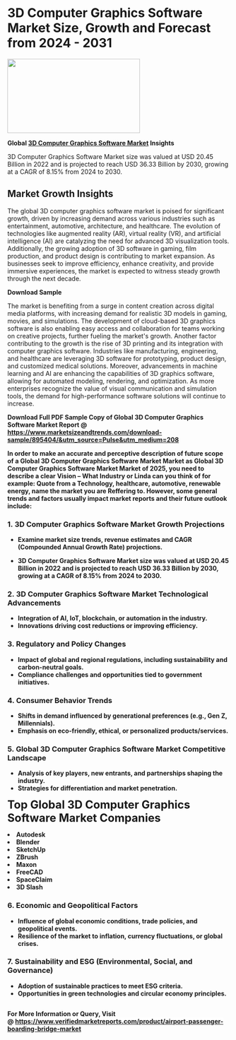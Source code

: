 <H1>3D Computer Graphics Software Market Size, Growth and Forecast from 2024 - 2031</H1><img class="aligncenter size-medium wp-image-584254" src="https://thirdeyenews.in/wp-content/uploads/2024/09/Global-Market-Research-300x168.jpeg" alt="" width="300" height="168" /><p><strong>Global&nbsp;<a href="https://www.marketsizeandtrends.com/download-sample/895404/&amp;utm_source=Pulse&amp;utm_medium=208">3D Computer Graphics Software Market</a> Insights</strong></p><p>3D Computer Graphics Software Market size was valued at USD 20.45 Billion in 2022 and is projected to reach USD 36.33 Billion by 2030, growing at a CAGR of 8.15% from 2024 to 2030.</p><p><h2>Market Growth Insights</h2> <p>The global 3D computer graphics software market is poised for significant growth, driven by increasing demand across various industries such as entertainment, automotive, architecture, and healthcare. The evolution of technologies like augmented reality (AR), virtual reality (VR), and artificial intelligence (AI) are catalyzing the need for advanced 3D visualization tools. Additionally, the growing adoption of 3D software in gaming, film production, and product design is contributing to market expansion. As businesses seek to improve efficiency, enhance creativity, and provide immersive experiences, the market is expected to witness steady growth through the next decade.</p> <p><strong>Download Sample</strong></p> <p>The market is benefiting from a surge in content creation across digital media platforms, with increasing demand for realistic 3D models in gaming, movies, and simulations. The development of cloud-based 3D graphics software is also enabling easy access and collaboration for teams working on creative projects, further fueling the market's growth. Another factor contributing to the growth is the rise of 3D printing and its integration with computer graphics software. Industries like manufacturing, engineering, and healthcare are leveraging 3D software for prototyping, product design, and customized medical solutions. Moreover, advancements in machine learning and AI are enhancing the capabilities of 3D graphics software, allowing for automated modeling, rendering, and optimization. As more enterprises recognize the value of visual communication and simulation tools, the demand for high-performance software solutions will continue to increase.</p> <p><strong></p><p><span class=""><strong>Download Full PDF Sample Copy of Global 3D Computer Graphics Software Market Report</strong> @ <a href="https://www.marketsizeandtrends.com/download-sample/895404/&amp;utm_source=Pulse&amp;utm_medium=208" target="_blank">https://www.marketsizeandtrends.com/download-sample/895404/&amp;utm_source=Pulse&amp;utm_medium=208</a></span></p><p>In order to make an accurate and perceptive description of future scope of a Global&nbsp;3D Computer Graphics Software Market Market as Global&nbsp;3D Computer Graphics Software Market Market of 2025, you need to describe a clear Vision &ndash; What Industry or Linda can you think of for example: Quote from a Technology, healthcare, automotive, renewable energy, name the market you are Reffering to. However, some general trends and factors usually impact market reports and their future outlook include:</p><h3>1.&nbsp;<strong>3D Computer Graphics Software Market Growth Projections</strong></h3><ul><li>Examine market size trends, revenue estimates and CAGR (Compounded Annual Growth Rate) projections.</li><li><p>3D Computer Graphics Software Market size was valued at USD 20.45 Billion in 2022 and is projected to reach USD 36.33 Billion by 2030, growing at a CAGR of 8.15% from 2024 to 2030.</p></li></ul><h3>2.&nbsp;<strong>3D Computer Graphics Software Market Technological Advancements</strong></h3><ul><li>Integration of AI, IoT, blockchain, or automation in the industry.</li><li>Innovations driving cost reductions or improving efficiency.</li></ul><h3>3.&nbsp;<strong>Regulatory and Policy Changes</strong></h3><ul><li>Impact of global and regional regulations, including sustainability and carbon-neutral goals.</li><li>Compliance challenges and opportunities tied to government initiatives.</li></ul><h3>4.&nbsp;<strong>Consumer Behavior Trends</strong></h3><ul><li>Shifts in demand influenced by generational preferences (e.g., Gen Z, Millennials).</li><li>Emphasis on eco-friendly, ethical, or personalized products/services.</li></ul><h3>5.&nbsp;<strong>Global 3D Computer Graphics Software Market Competitive Landscape</strong></h3><ul><li>Analysis of key players, new entrants, and partnerships shaping the industry.</li><li>Strategies for differentiation and market penetration.</li></ul><p data-pm-slice="1 1 []"><span style="color: inherit; font-family: inherit; font-size: 25px;">Top Global 3D Computer Graphics Software Market Companies</span></p><div class="" data-test-id=""><p><li>Autodesk</li><li> Blender</li><li> SketchUp</li><li> ZBrush</li><li> Maxon</li><li> FreeCAD</li><li> SpaceClaim</li><li> 3D Slash</li></p></div><h3>6.&nbsp;<strong>Economic and Geopolitical Factors</strong></h3><ul><li>Influence of global economic conditions, trade policies, and geopolitical events.</li><li>Resilience of the market to inflation, currency fluctuations, or global crises.</li></ul><h3>7.&nbsp;<strong>Sustainability and ESG (Environmental, Social, and Governance)</strong></h3><ul><li>Adoption of sustainable practices to meet ESG criteria.</li><li>Opportunities in green technologies and circular economy principles.</li></ul><h2><strong style="font-size: 14px;">For More Information or Query, Visit @&nbsp;</strong><a style="background-color: #ffffff; font-size: 14px;" href="https://www.marketsizeandtrends.com/report/3d-computer-graphics-software-market-/" target="_blank">https://www.verifiedmarketreports.com/product/airport-passenger-boarding-bridge-market</a></h2>

